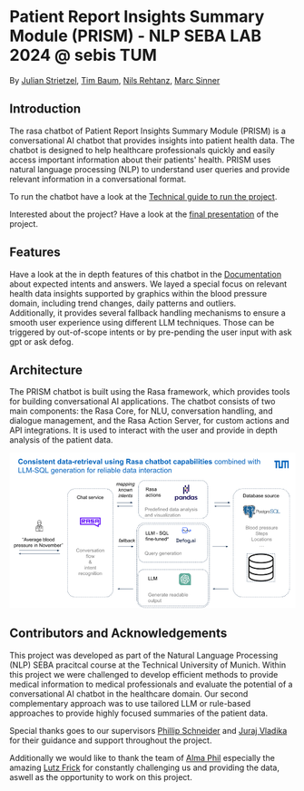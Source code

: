 # Patient Report Insights Summary Module (PRISM) - NLP SEBA LAB 2024 @ sebis TUM

By [Julian Strietzel](mailto:julian.strietzel@tum.de), [Tim Baum](mailto:tim.baum@tum.de), [Nils Rehtanz](mailto:nils.rehtanz@tum.de), [Marc Sinner](mailto:marc.sinner@tum.de)

## Introduction

The rasa chatbot of Patient Report Insights Summary Module (PRISM) is a conversational AI chatbot that provides insights
into patient health data. The chatbot is designed to help healthcare professionals quickly and easily access important
information about their patients' health. PRISM uses natural language processing (NLP) to understand user queries and
provide relevant information in a conversational format.

To run the chatbot have a look at the [Technical guide to run the project](./documentation/README_technical.md).

Interested about the project? Have a look at
the [final presentation](documentation%2Fseba_lab_slides_prism_final_presentation_17_7_24.pptx%20%281%29.pdf) of the
project.

## Features

Have a look at the in depth features of this chatbot in
the [Documentation](./documentation/ChatBot_Expected_Intents_and_proposed_answers_2391fd98a9264f358777969412e367cd.md)
about expected intents and answers. We layed a special focus on relevant health data insights supported by graphics
within the blood pressure domain, including trend changes, daily patterns and outliers.  
Additionally, it provides several fallback handling mechanisms to ensure a smooth user experience using different LLM
techniques. Those can be triggered by out-of-scope intents or by pre-pending the user input with ask gpt or ask defog.

## Architecture

The PRISM chatbot is built using the Rasa framework, which provides tools for building conversational AI applications.
The chatbot consists of two main components: the Rasa Core, for NLU, conversation handling, and dialogue management, and
the Rasa Action Server, for custom actions and API integrations. It is used to interact with the user and provide in
depth analysis of the patient data.

[![Architecture](./documentation/architecture.png)](./documentation/architecture.png)

## Contributors and Acknowledgements

This project was developed as part of the Natural Language Processing (NLP) SEBA pracitcal course at the Technical
University of Munich.
Within this project we were challenged to develop efficient methods to provide medical information to medical
professionals and evaluate the potential of a conversational AI chatbot in the healthcare domain. Our second
complementary approach was to use tailored LLM or rule-based approaches to provide highly focused summaries of the
patient data.

Special thanks goes to our supervisors [Phillip Schneider](mailto:phillip.schneider@tum.de)
and [Juraj Vladika](mailto:juraj.vladika@tum.de) for their guidance and support throughout the project.

Additionally we would like to thank the team of [Alma Phil](https://almaphil.de/) especially the
amazing [Lutz Frick](mailto:lutz.frick@almaphil.com) for constantly challenging us and
providing the data, aswell as the opportunity to work on this project.

